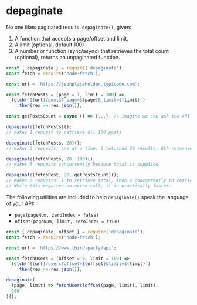 # depaginate

No one likes paginated results. `depaginate()`, given:
1. A function that accepts a page/offset and limit,
2. A limit (optional, default 100)
3. A number or function (sync/async) that retrieves the total count (optional),
returns an unpaginated function.

```js
const { depaginate } = require('depaginate');
const fetch = require('node-fetch');

const url = 'https://jsonplaceholder.typicode.com';

const fetchPosts = (page = 1, limit = 100) =>
  fetch(`${url}/posts?_page=${page}&_limit=${limit}`)
    .then(res => res.json());

const getPostsCount = async () => {...}; // imagine we can ask the API for a total count

depaginate(fetchPosts)();
// makes 1 request to retrieve all 100 posts

depaginate(fetchPosts, 20)();
// makes 6 requests, one at a time. 5 returned 20 results, 6th returned 0

depaginate(fetchPosts, 20, 100)();
// makes 5 requests concurrently because total is supplied

depaginate(fetchPost, 20, getPostsCount)();
// makes 6 requests: 1 to retrieve total, then 5 concurrently to retrieve posts.
// While this requires an extra call, it is drastically faster.
```

The following utilities are included to help `depaginate()` speak the language of your API:
  - `page(pageNum, zeroIndex = false)`
  - `offset(pageNum, limit, zeroIndex = true)`

```js
const { depaginate, offset } = require('depaginate');
const fetch = require('node-fetch');

const url = 'https://www.third-party/api';

const fetchUsers = (offset = 0, limit = 100) =>
  fetch(`${url}/users?offset=${offset}&limit=${limit}`)
    .then(res => res.json());

depaginate(
  (page, limit) => fetchUsers(offset(page, limit), limit),
  200
)();
```